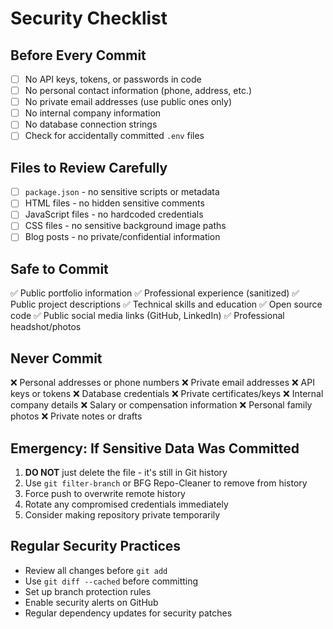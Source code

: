 # Security Checklist

## Before Every Commit
- [ ] No API keys, tokens, or passwords in code
- [ ] No personal contact information (phone, address, etc.)
- [ ] No private email addresses (use public ones only)
- [ ] No internal company information
- [ ] No database connection strings
- [ ] Check for accidentally committed `.env` files

## Files to Review Carefully
- [ ] `package.json` - no sensitive scripts or metadata
- [ ] HTML files - no hidden sensitive comments
- [ ] JavaScript files - no hardcoded credentials
- [ ] CSS files - no sensitive background image paths
- [ ] Blog posts - no private/confidential information

## Safe to Commit
✅ Public portfolio information
✅ Professional experience (sanitized)
✅ Public project descriptions
✅ Technical skills and education
✅ Open source code
✅ Public social media links (GitHub, LinkedIn)
✅ Professional headshot/photos

## Never Commit
❌ Personal addresses or phone numbers
❌ Private email addresses
❌ API keys or tokens
❌ Database credentials
❌ Private certificates/keys
❌ Internal company details
❌ Salary or compensation information
❌ Personal family photos
❌ Private notes or drafts

## Emergency: If Sensitive Data Was Committed
1. **DO NOT** just delete the file - it's still in Git history
2. Use `git filter-branch` or BFG Repo-Cleaner to remove from history
3. Force push to overwrite remote history
4. Rotate any compromised credentials immediately
5. Consider making repository private temporarily

## Regular Security Practices
- Review all changes before `git add`
- Use `git diff --cached` before committing
- Set up branch protection rules
- Enable security alerts on GitHub
- Regular dependency updates for security patches